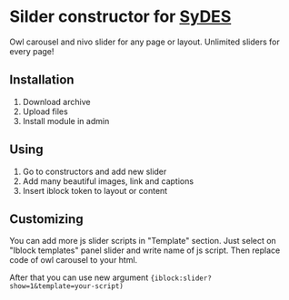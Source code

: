 # Silder constructor for [SyDES](https://github.com/artygrand/SyDES)

Owl carousel and nivo slider for any page or layout.
Unlimited sliders for every page!

## Installation

1. Download archive
2. Upload files
3. Install module in admin

## Using

1. Go to constructors and add new slider
2. Add many beautiful images, link and captions
3. Insert iblock token to layout or content

## Customizing

You can add more js slider scripts in "Template" section.
Just select on "Iblock templates" panel slider and write name of js script.
Then replace code of owl carousel to your html.

After that you can use new argument `{iblock:slider?show=1&template=your-script)`

